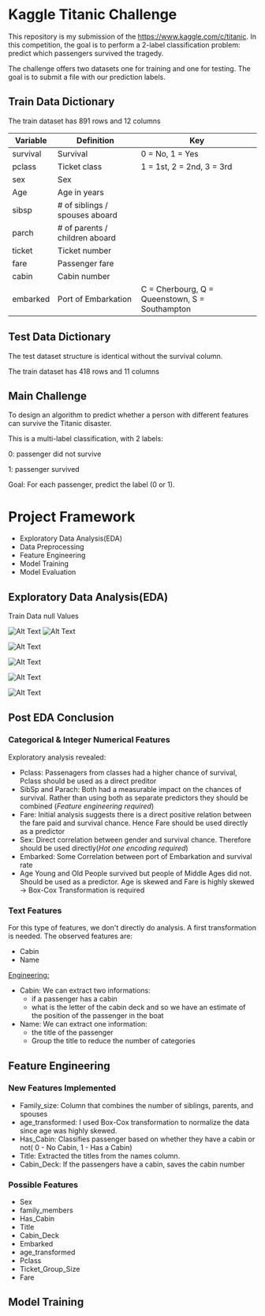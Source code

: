 # Kaggle Titanic Challenge

This repository is my submission of the https://www.kaggle.com/c/titanic. In this competition, the goal is to perform a 2-label classification problem: predict which passengers survived the tragedy. 

The challenge offers two datasets one for training and one for testing. The goal is to submit a file with our prediction labels. 

## __Train Data Dictionary__

The train dataset has 891 rows and 12 columns

| Variable  | Definition                             | Key                                   |
|-----------|----------------------------------------|---------------------------------------|
| survival  | Survival                              | 0 = No, 1 = Yes                      |
| pclass    | Ticket class                          | 1 = 1st, 2 = 2nd, 3 = 3rd             |
| sex       | Sex                                   |                                       |
| Age       | Age in years                          |                                       |
| sibsp     | # of siblings / spouses aboard       |                                       |
| parch     | # of parents / children aboard       |                                       |
| ticket    | Ticket number                         |                                       |
| fare      | Passenger fare                        |                                       |
| cabin     | Cabin number                          |                                       |
| embarked  | Port of Embarkation                   | C = Cherbourg, Q = Queenstown, S = Southampton |

## __Test Data Dictionary__
The test dataset structure is  identical without the survival column. 


The train dataset has 418 rows and 11 columns 

## Main Challenge 
To design an algorithm to predict whether a  person with different features can survive the Titanic disaster.

This is a multi-label classification, with 2 labels:

0: passenger did not survive

1: passenger survived

Goal: For each passenger, predict the label (0 or 1).

# Project Framework

- Exploratory Data Analysis(EDA) 
- Data Preprocessing
- Feature Engineering
- Model Training
- Model Evaluation


## Exploratory Data Analysis(EDA) 

Train Data null Values 




![Alt Text](Titanic(EDA)/8bba0eee-ffbf-4984-9da7-a6c94bd08ba2.png)
![Alt Text](/Titanic(EDA)/6d9c2d2e-26d6-4d64-837f-69c754934e83.png)


![Alt Text](/Titanic(EDA)/86a876c7-eaa8-4424-8081-416dcada906e.png)

![Alt Text](/Titanic(EDA)/c2735079-8a18-43fd-966b-784e6f8fd3ab.png)

![Alt Text](/Titanic(EDA)/49843a0d-8e85-40ea-ba1a-cb0edb98a133.png)

![Alt Text](/Titanic(EDA)/c104b674-0c40-462b-a300-2830486518c7.png)





## Post EDA Conclusion



### Categorical & Integer Numerical Features

Exploratory analysis revealed:

- Pclass: Passenagers from classes had a higher chance of survival, Pclass should be used as a direct preditor
- SibSp and Parach: Both had a measurable impact on the chances of survival. Rather than using both as separate predictors they should be combined (_Feature engineering required_)
- Fare: Initial analysis suggests there is a direct positive relation between the  fare paid and survival chance. Hence Fare should be used directly as a predictor
- Sex: Direct correlation between gender and survival chance. Therefore should be used directly(_Hot one encoding required_)
- Embarked: Some Correlation between port of Embarkation and survival rate
- Age Young and Old People survived but people of Middle Ages did not. Should be used as a predictor. Age is skewed and Fare is highly skewed -> Box-Cox Transformation is required

### Text Features

For this type of features, we don't directly do analysis. A first transformation is needed. The observed features are:

- Cabin
- Name 

<u>Engineering:</u>
- Cabin: We can extract two informations: 
	- if a passenger has a cabin 
	- what is the letter of the cabin deck and so we have an estimate of the position of the passenger in the boat
- Name: We can extract one information:
	- the title of the passenger
	- Group the title to reduce the number of categories

## Feature Engineering 

### New Features Implemented 
-  Family_size:  Column that combines the number of siblings, parents, and spouses
-  age_transformed: I used Box-Cox transformation to normalize the data since age was highly skewed.
-  Has_Cabin: Classifies passenger based on whether they have a cabin or not( 0 - No Cabin, 1 - Has a Cabin)
-  Title: Extracted  the titles from the names column.
- Cabin_Deck: If the passengers have a cabin, saves the cabin number
  
### Possible Features
- Sex
- family_members
- Has_Cabin
- Title
- Cabin_Deck
- Embarked
- age_transformed
- Pclass
- Ticket_Group_Size
- Fare

## Model Training 














